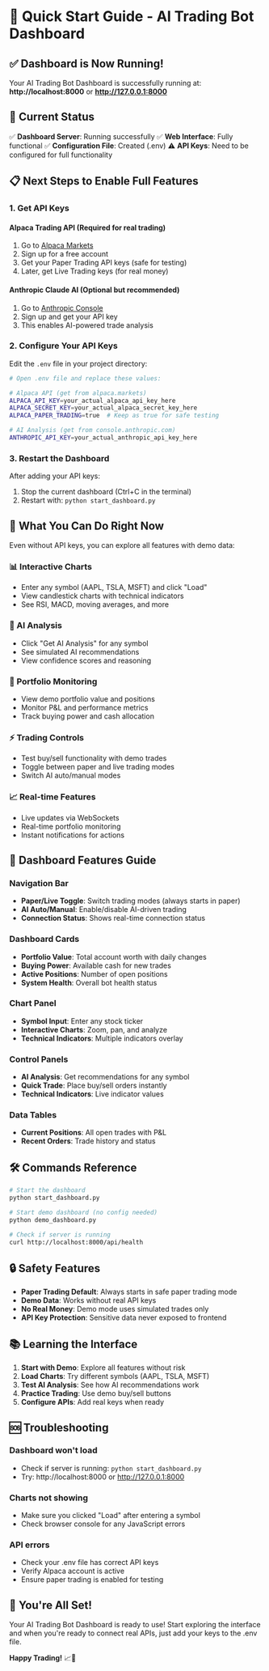 # 🚀 Quick Start Guide - AI Trading Bot Dashboard

## ✅ **Dashboard is Now Running!**

Your AI Trading Bot Dashboard is successfully running at:
**http://localhost:8000** or **http://127.0.0.1:8000**

## 🎯 **Current Status**

✅ **Dashboard Server**: Running successfully
✅ **Web Interface**: Fully functional
✅ **Configuration File**: Created (.env)
⚠️ **API Keys**: Need to be configured for full functionality

## 📋 **Next Steps to Enable Full Features**

### 1. **Get API Keys**

#### **Alpaca Trading API** (Required for real trading)
1. Go to [Alpaca Markets](https://alpaca.markets/)
2. Sign up for a free account
3. Get your Paper Trading API keys (safe for testing)
4. Later, get Live Trading keys (for real money)

#### **Anthropic Claude AI** (Optional but recommended)
1. Go to [Anthropic Console](https://console.anthropic.com/)
2. Sign up and get your API key
3. This enables AI-powered trade analysis

### 2. **Configure Your API Keys**

Edit the `.env` file in your project directory:

```bash
# Open .env file and replace these values:

# Alpaca API (get from alpaca.markets)
ALPACA_API_KEY=your_actual_alpaca_api_key_here
ALPACA_SECRET_KEY=your_actual_alpaca_secret_key_here
ALPACA_PAPER_TRADING=true  # Keep as true for safe testing

# AI Analysis (get from console.anthropic.com)
ANTHROPIC_API_KEY=your_actual_anthropic_api_key_here
```

### 3. **Restart the Dashboard**

After adding your API keys:
1. Stop the current dashboard (Ctrl+C in the terminal)
2. Restart with: `python start_dashboard.py`

## 🌟 **What You Can Do Right Now**

Even without API keys, you can explore all features with demo data:

### **📊 Interactive Charts**
- Enter any symbol (AAPL, TSLA, MSFT) and click "Load"
- View candlestick charts with technical indicators
- See RSI, MACD, moving averages, and more

### **🤖 AI Analysis**
- Click "Get AI Analysis" for any symbol
- See simulated AI recommendations
- View confidence scores and reasoning

### **💼 Portfolio Monitoring**
- View demo portfolio value and positions
- Monitor P&L and performance metrics
- Track buying power and cash allocation

### **⚡ Trading Controls**
- Test buy/sell functionality with demo trades
- Toggle between paper and live trading modes
- Switch AI auto/manual modes

### **📈 Real-time Features**
- Live updates via WebSockets
- Real-time portfolio monitoring
- Instant notifications for actions

## 🔧 **Dashboard Features Guide**

### **Navigation Bar**
- **Paper/Live Toggle**: Switch trading modes (always starts in paper)
- **AI Auto/Manual**: Enable/disable AI-driven trading
- **Connection Status**: Shows real-time connection status

### **Dashboard Cards**
- **Portfolio Value**: Total account worth with daily changes
- **Buying Power**: Available cash for new trades
- **Active Positions**: Number of open positions
- **System Health**: Overall bot health status

### **Chart Panel**
- **Symbol Input**: Enter any stock ticker
- **Interactive Charts**: Zoom, pan, and analyze
- **Technical Indicators**: Multiple indicators overlay

### **Control Panels**
- **AI Analysis**: Get recommendations for any symbol
- **Quick Trade**: Place buy/sell orders instantly
- **Technical Indicators**: Live indicator values

### **Data Tables**
- **Current Positions**: All open trades with P&L
- **Recent Orders**: Trade history and status

## 🛠️ **Commands Reference**

```bash
# Start the dashboard
python start_dashboard.py

# Start demo dashboard (no config needed)
python demo_dashboard.py

# Check if server is running
curl http://localhost:8000/api/health
```

## 🔒 **Safety Features**

- **Paper Trading Default**: Always starts in safe paper trading mode
- **Demo Data**: Works without real API keys
- **No Real Money**: Demo mode uses simulated trades only
- **API Key Protection**: Sensitive data never exposed to frontend

## 📚 **Learning the Interface**

1. **Start with Demo**: Explore all features without risk
2. **Load Charts**: Try different symbols (AAPL, TSLA, MSFT)
3. **Test AI Analysis**: See how AI recommendations work
4. **Practice Trading**: Use demo buy/sell buttons
5. **Configure APIs**: Add real keys when ready

## 🆘 **Troubleshooting**

### **Dashboard won't load**
- Check if server is running: `python start_dashboard.py`
- Try: http://localhost:8000 or http://127.0.0.1:8000

### **Charts not showing**
- Make sure you clicked "Load" after entering a symbol
- Check browser console for any JavaScript errors

### **API errors**
- Check your .env file has correct API keys
- Verify Alpaca account is active
- Ensure paper trading is enabled for testing

## 🎉 **You're All Set!**

Your AI Trading Bot Dashboard is ready to use! Start exploring the interface and when you're ready to connect real APIs, just add your keys to the .env file.

**Happy Trading!** 📈🤖